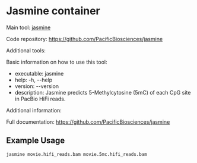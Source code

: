 # Jasmine container

Main tool: [jasmine](https://github.com/PacificBiosciences/jasmine)
  
Code repository: https://github.com/PacificBiosciences/jasmine

Additional tools:

Basic information on how to use this tool:

- executable: jasmine
- help: -h, --help
- version: --version
- description: Jasmine predicts 5-Methylcytosine (5mC) of each CpG site in PacBio HiFi reads.

Additional information:

Full documentation: https://github.com/PacificBiosciences/jasmine

## Example Usage

```bash
jasmine movie.hifi_reads.bam movie.5mc.hifi_reads.bam
```
